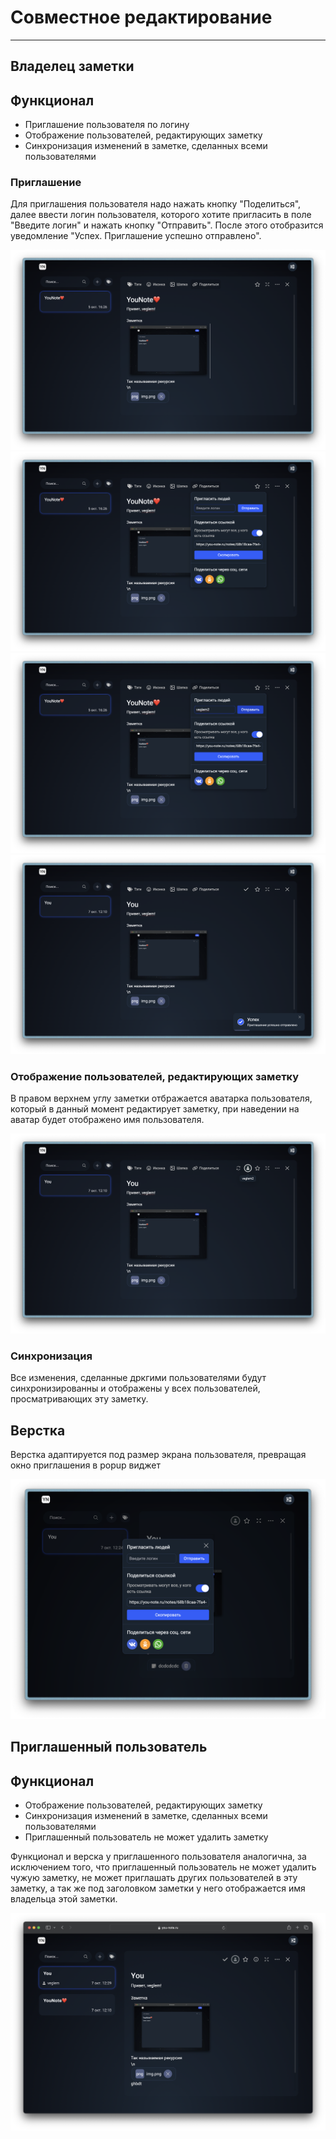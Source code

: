 # Совместное редактирование
____
## Владелец заметки

## Функционал

* Приглашение пользователя по логину
* Отображение пользователей, редактирующих заметку
* Синхронизация изменений в заметке, сделанных всеми пользователями 

### Приглашение

Для приглашения пользователя надо нажать кнопку "Поделиться", далее ввести логин пользователя, которого хотите пригласить в поле "Введите логин" и нажать кнопку "Отправить".
После этого отобразится уведомление "Успех. Приглашение успешно отправлено".

![](./img/img.png)
![](./img/img2.png)
![](./img/img3.png)
![](./img/img4.png)

### Отображение пользователей, редактирующих заметку

В правом верхнем углу заметки отбражается аватарка пользователя, который в данный момент редактирует заметку, при наведении на аватар будет отображено имя пользователя.

![](./img/img6.png)

### Синхронизация

Все изменения, сделанные дркгими пользователями будут синхронизированны и отображены у всех пользователей, просматривающих эту заметку.

## Верстка

Верстка адаптируется под размер экрана пользователя, превращая окно приглашения в popup виджет

![](./img/img7.png)

## Приглашенный пользователь

## Функционал

* Отображение пользователей, редактирующих заметку
* Синхронизация изменений в заметке, сделанных всеми пользователями 
* Приглашенный пользователь не может удалить заметку

Функционал и верска у приглашенного пользователя аналогична, за исключением того, что приглашенный пользователь не может удалить чужую заметку, не может приглашать других пользователей в эту заметку, а так же под заголовком заметки у него отображается имя владельца этой заметки.

![](./img/img8.png)
